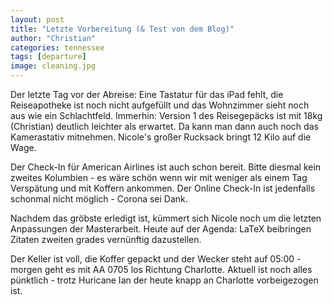 ```yaml
---
layout: post
title: "Letzte Vorbereitung (& Test von dem Blog)"
author: "Christian"
categories: tennessee
tags: [departure]
image: cleaning.jpg
---
```


Der letzte Tag vor der Abreise: Eine Tastatur für das iPad fehlt, die Reiseapotheke ist noch nicht aufgefüllt und das Wohnzimmer sieht noch aus wie ein Schlachtfeld. Immerhin: Version 1 des Reisegepäcks ist mit 18kg (Christian) deutlich leichter als erwartet. Da kann man dann auch noch das Kamerastativ mitnehmen. Nicole's großer Rucksack bringt 12 Kilo auf die Wage.

Der Check-In für American Airlines ist auch schon bereit. Bitte diesmal kein zweites Kolumbien - es wäre schön wenn wir mit weniger als einem Tag Verspätung und mit Koffern ankommen. Der Online Check-In ist jedenfalls schonmal nicht möglich - Corona sei Dank.

Nachdem das gröbste erledigt ist, kümmert sich Nicole noch um die letzten Anpassungen der Masterarbeit. Heute auf der Agenda: LaTeX beibringen Zitaten zweiten grades vernünftig dazustellen.

Der Keller ist voll, die Koffer gepackt und der Wecker steht auf 05:00 - morgen geht es mit AA 0705 los Richtung Charlotte. Aktuell ist noch alles pünktlich - trotz Huricane Ian der heute knapp an Charlotte vorbeigezogen ist.
